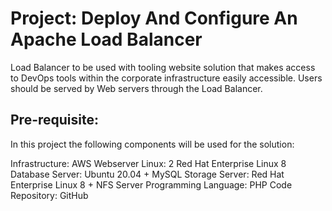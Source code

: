 # Project: Deploy And Configure An Apache Load Balancer

Load Balancer to be used with tooling website solution that makes access to DevOps tools within the corporate infrastructure easily 
accessible. Users should be served by Web servers through the Load Balancer.

## Pre-requisite:
In this project the following components will be used for the solution:

Infrastructure: AWS
Webserver Linux: 2 Red Hat Enterprise Linux 8
Database Server: Ubuntu 20.04 + MySQL
Storage Server: Red Hat Enterprise Linux 8 + NFS Server
Programming Language: PHP
Code Repository: GitHub
